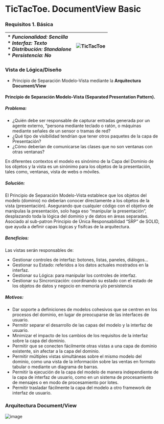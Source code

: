 # TicTacToe. DocumentView Basic

### Requisitos 1. Básica

| * _Funcionalidad: **Sencilla**_<br/>  * _Interfaz: **Texto**_<br/>  * _Distribución: **Standalone**_<br/>  * _Persistencia: **No**_<br/> | ![TicTacToe](https://user-images.githubusercontent.com/46433173/195204431-936b7ff3-1b33-4167-a362-30ede4d08aec.png) | 
| :------- | :------: |  

### Vista de Lógica/Diseño
- Principio de Separación Modelo-Vista mediante la **Arquitectura Document/View**

#### Principio de Separación Modelo-Vista (Separated Presentation Pattern).
##### Problema:
-	¿Quién debe ser responsable de capturar entradas generada por un agente externo, “persona mediante teclado o ratón, o máquinas mediante señales de un sensor o tramas de red?
-	¿Qué tipo de visibilidad tendrían que tener otros paquetes de la capa de Presentación?
-	¿Cómo deberían de comunicarse las clases que no son ventanas con otras ventanas?

En diferentes contextos el modelo es sinónimo de la Capa del Dominio de los objetos y la vista es un sinónimo para los objetos de la presentación, tales como, ventanas, vista de webs o móviles.

##### Solución:
El Principio de Separación Modelo-Vista establece que los objetos del modelo (dominio) no deberían conocer directamente a los objetos de la vista (presentación). Asegurando que cualquier código con el objetivo de manipulas la presentación, solo haga eso “manipular la presentación”, desplazando toda la lógica del dominio y de datos en áreas separadas.<br>
Asociado al sub-patron Principio de Única Responsabilidad “SRP” de SOLID, que ayuda a definir capas lógicas y fisifcas de la arquitectura.
##### Beneficios:
Las vistas serán responsables de:<br>
-	Gestionar controles de interfaz: botones, listas, paneles, diálogos…
-	Gestionar su Estado: referidos a los datos actuales mostrados en la interfaz.
-	Gestionar su Lógica: para manipular los controles de interfaz.
-	Gestionar su Sincronización: coordinando su estado con el estado de los objetos de datos y negocio en memoria y/o persistencia
##### Motivos:
-	Dar soporte a definiciones de modelos cohesivos que se centren en los procesos del dominio, en lugar de preocuparse de las interfaces de usuario. 
-	Permitir separar el desarrollo de las capas del modelo y la interfaz de usuario.
-	Minimizar el impacto de los cambios de los requisitos de la interfaz sobre la capa del dominio.
-	Permitir que se conecten fácilmente otras vistas a una capa de dominio existente, sin afectar a la capa del dominio.
-	Permitir múltiples vistas simultáneas sobre el mismo modelo del dominio, como una vista de la información sobre las ventas en formato tabular o mediante un diagrama de barras.
-	Permitir la ejecución de la capa del modelo de manera independiente de la capa de interfaz de usuario, como en un sistema de procesamiento de mensajes o en modo de procesamiento por lotes.
-	Permitir trasladar fácilmente la capa del modelo a otro framework de interfaz de usuario.

### Arquitectura Document/View

![image](https://user-images.githubusercontent.com/46433173/195862351-7c33456a-70d0-495a-a3cf-77fbf4f48bc7.png)


